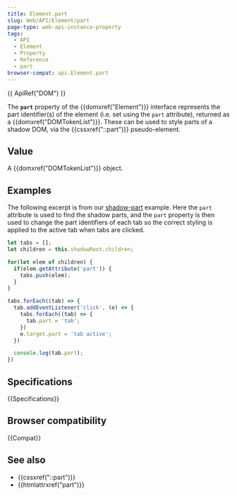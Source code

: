 ```yaml
---
title: Element.part
slug: Web/API/Element/part
page-type: web-api-instance-property
tags:
  - API
  - Element
  - Property
  - Reference
  - part
browser-compat: api.Element.part
---
```

{{ ApiRef("DOM") }}

The **`part`** property of the {{domxref("Element")}} interface
represents the part identifier(s) of the element (i.e. set using the `part`
attribute), returned as a {{domxref("DOMTokenList")}}. These can be used to style parts
of a shadow DOM, via the {{cssxref("::part")}} pseudo-element.

## Value

A {{domxref("DOMTokenList")}} object.

## Examples

The following excerpt is from our [shadow-part](https://mdn.github.io/web-components-examples/shadow-part/)
example. Here the `part` attribute is used to find the shadow parts, and the
`part` property is then used to change the part identifiers of each tab so
the correct styling is applied to the active tab when tabs are clicked.

```js
let tabs = [];
let children = this.shadowRoot.children;

for(let elem of children) {
  if(elem.getAttribute('part')) {
    tabs.push(elem);
  }
}

tabs.forEach((tab) => {
  tab.addEventListener('click', (e) => {
    tabs.forEach((tab) => {
      tab.part = 'tab';
    })
    e.target.part = 'tab active';
  })

  console.log(tab.part);
})
```

## Specifications

{{Specifications}}

## Browser compatibility

{{Compat}}

## See also

- {{cssxref("::part")}}
- {{htmlattrxref("part")}}
